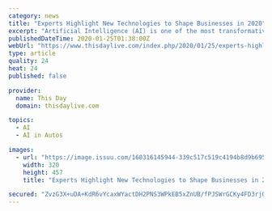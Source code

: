 ```yaml
---
category: news
title: "Experts Highlight New Technologies to Shape Businesses in 2020"
excerpt: "Artificial Intelligence (AI) is one of the most transformative ... Google’s sister-company, Waymo, was said to have completed a trial of autonomous taxis in California, where it transported ..."
publishedDateTime: 2020-01-25T01:38:00Z
webUrl: "https://www.thisdaylive.com/index.php/2020/01/25/experts-highlight-new-technologies-to-shape-businesses-in-2020/"
type: article
quality: 24
heat: 24
published: false

provider:
  name: This Day
  domain: thisdaylive.com

topics:
  - AI
  - AI in Autos

images:
  - url: "https://image.issuu.com/160316145944-339c517c519c4194b8d9b6955fbcbbb0/jpg/page_1_thumb_large.jpg"
    width: 320
    height: 457
    title: "Experts Highlight New Technologies to Shape Businesses in 2020"

secured: "ZvzG3X+uDA+KdR6vYcaxWYactDH2PNS3WPkEB5xZnUB/fPJSWrGCKy4FD3rjQ+wQ2CjuJq5iORvRe8d4I42ilNepXFd7xXlh3cn64r95thANYogDJnNt79It3U7Rilo4CAHhPezh++cHUjC5FR/tixMw2WRDxlkRf/4IOKn7ZDCdX0QfDHH6zGKN1EWeTRmfuzvcP2cyRUTOBOC8wVOhMNKjoYH2G2kR7GcoXSLoddtsVQRhpqKfynNNM7zIRuhcj70bOXvmrBntBuDixIjhT64rbmeEbI/e/LlHVARz3WMiQ4kfIAaZTXx4R8UnIeft;3AX80xhHn2nezQjKIvmUkw=="
---
```


